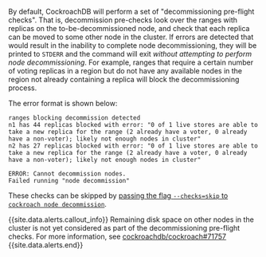 By default, CockroachDB will perform a set of "decommissioning pre-flight checks". That is, decommission pre-checks look over the ranges with replicas on the to-be-decommissioned node, and check that each replica can be moved to some other node in the cluster. If errors are detected that would result in the inability to complete node decommissioning, they will be printed to `STDERR` and the command will exit *without attempting to perform node decommissioning*. For example, ranges that require a certain number of voting replicas in a region but do not have any available nodes in the region not already containing a replica will block the decommissioning process.

The error format is shown below:

~~~
ranges blocking decommission detected
n1 has 44 replicas blocked with error: "0 of 1 live stores are able to take a new replica for the range (2 already have a voter, 0 already have a non-voter); likely not enough nodes in cluster"
n2 has 27 replicas blocked with error: "0 of 1 live stores are able to take a new replica for the range (2 already have a voter, 0 already have a non-voter); likely not enough nodes in cluster"

ERROR: Cannot decommission nodes.
Failed running "node decommission"
~~~

These checks can be skipped by [passing the flag `--checks=skip` to `cockroach node decommission`](cockroach-node.html#decommission-checks).

{{site.data.alerts.callout_info}}
Remaining disk space on other nodes in the cluster is not yet considered as part of the decommissioning pre-flight checks. For more information, see [cockroachdb/cockroach#71757](https://github.com/cockroachdb/cockroach/issues/71757)
{{site.data.alerts.end}}
